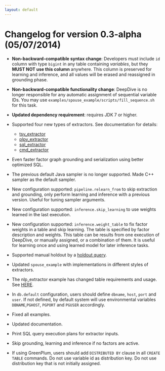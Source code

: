 ```yaml
---
layout: default
---
```


# Changelog for version 0.3-alpha (05/07/2014)

- **Non-backward-compatible syntax change**: Developers must include `id` column with type `bigint` in any table containing *variables*, but they **MUST NOT use this column** anywhere. This column is preserved for learning and inference, and all values will be erased and reassigned in grounding phase.

- **Non-backward-compatible functionality change**: DeepDive is no longer responsible for any automatic assignment of sequential variable IDs. You may use `examples/spouse_example/scripts/fill_sequence.sh` for this task.

- **Updated dependency requirement**: requires JDK 7 or higher. 

- Supported four new types of extractors. See documentation for details:
  - [tsv_extractor](/doc/extractors.html#tsv_extractor)
  - [plpy_extractor](/doc/extractors.html#plpy_extractor)
  - [sql_extractor](/doc/extractors.html#sql_extractor)
  - [cmd_extractor](/doc/extractors.html#cmd_extractor)

- Even faster factor graph grounding and serialization using better optimized SQL.

- The previous default Java sampler is no longer supported. Made C++ sampler as the default sampler. 

- New configuration supported: `pipeline.relearn_from` to skip extraction and grounding, only perform learning and inference with a previous version. Useful for tuning sampler arguments.

- New configuration supported: `inference.skip_learning` to use weights learned in the last execution.

- New configuration supported: `inference.weight_table` to fix factor weights in a table and skip learning. The table is specified by factor description and weights. This table can be results from one execution of DeepDive, or manually assigned, or a combination of them. It is useful for learning once and using learned model for later inference tasks.

- Supported manual holdout by a [holdout query](/doc/calibration.html#custom_holdout).

- Updated `spouse_example` with implementations in different styles of extractors.

- The nlp_extractor example has changed table requirements and usage. See [HERE](/doc/walkthrough.html#nlp_extractor).

- In `db.default` configuration, users should define `dbname`, `host`, `port` and `user`. If not defined, by default system will use environmental variables `DBNAME`,`PGHOST`, `PGPORT` and `PGUSER` accordingly.

- Fixed all examples.
- Updated documentation.
- Print SQL query execution plans for extractor inputs.
- Skip grounding, learning and inference if no factors are active.
- If using GreenPlum, users should add `DISTRIBUTED BY` clause in all `CREATE TABLE` commands. Do not use variable id as distribution key. Do not use distribution key that is not initially assigned.
